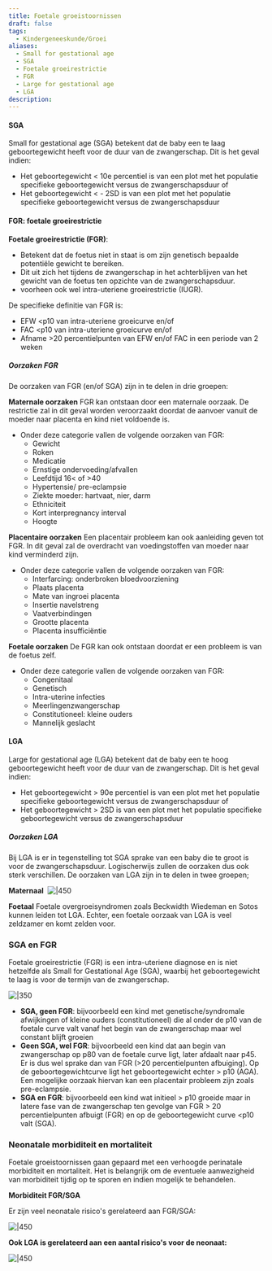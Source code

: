 ```yaml
---
title: Foetale groeistoornissen
draft: false
tags:
  - Kindergeneeskunde/Groei
aliases:
  - Small for gestational age
  - SGA
  - Foetale groeirestrictie
  - FGR
  - Large for gestational age
  - LGA
description:
---
```






#### SGA
Small for gestational age (SGA) betekent dat de baby een te laag geboortegewicht heeft voor de duur van de zwangerschap. Dit is het geval indien:

- Het geboortegewicht < 10e percentiel is van een plot met het populatie specifieke geboortegewicht versus de zwangerschapsduur of
- Het geboortegewicht < - 2SD is van een plot met het populatie specifieke geboortegewicht versus de zwangerschapsduur



#### FGR: foetale groeirestrictie
**Foetale groeirestrictie (FGR)**:
- Betekent dat de foetus niet in staat is om zijn genetisch bepaalde potentiële gewicht te bereiken.
- Dit uit zich het tijdens de zwangerschap in het achterblijven van het gewicht van de foetus ten opzichte van de zwangerschapsduur.
- voorheen ook wel intra-uteriene groeirestrictie (IUGR).

De specifieke definitie van FGR is:

- EFW <p10 van intra-uteriene groeicurve en/of
- FAC <p10 van intra-uteriene groeicurve en/of
- Afname >20 percentielpunten van EFW en/of FAC in een periode van 2 weken

##### Oorzaken FGR

De oorzaken van FGR (en/of SGA) zijn in te delen in drie groepen:

**Maternale oorzaken**
FGR kan ontstaan door een maternale oorzaak. De restrictie zal in dit geval worden veroorzaakt doordat de aanvoer vanuit de moeder naar placenta en kind niet voldoende is. 

- Onder deze categorie vallen de volgende oorzaken van FGR:
    - Gewicht
    - Roken
    - Medicatie
    - Ernstige ondervoeding/afvallen
    - Leefdtijd 16< of >40
    - Hypertensie/ pre-eclampsie
    - Ziekte moeder: hartvaat, nier, darm
    - Ethniciteit
    - Kort interpregnancy interval
    - Hoogte

**Placentaire oorzaken**
Een placentair probleem kan ook aanleiding geven tot FGR. In dit geval zal de overdracht van voedingstoffen van moeder naar kind verminderd zijn. 

- Onder deze categorie vallen de volgende oorzaken van FGR:
    - Interfarcing: onderbroken bloedvoorziening
    - Plaats placenta
    - Mate van ingroei placenta
    - Insertie navelstreng
    - Vaatverbindingen
    - Grootte placenta
    - Placenta insufficiëntie

**Foetale oorzaken**
De FGR kan ook ontstaan doordat er een probleem is van de foetus zelf. 

- Onder deze categorie vallen de volgende oorzaken van FGR:
    - Congenitaal
    - Genetisch
    - Intra-uterine infecties
    - Meerlingenzwangerschap
    - Constitutioneel: kleine ouders
    - Mannelijk geslacht




#### LGA

Large for gestational age (LGA) betekent dat de baby een te hoog geboortegewicht heeft voor de duur van de zwangerschap. Dit is het geval indien:

- Het geboortegewicht > 90e percentiel is van een plot met het populatie specifieke geboortegewicht versus de zwangerschapsduur of
- Het geboortegewicht > 2SD is van een plot met het populatie specifieke geboortegewicht versus de zwangerschapsduur

##### Oorzaken LGA
Bij LGA is er in tegenstelling tot SGA sprake van een baby die te groot is voor de zwangerschapsduur. Logischerwijs zullen de oorzaken dus ook sterk verschillen. De oorzaken van LGA zijn in te delen in twee groepen; 

**Maternaal** 
![|450](https://i.imgur.com/c4KGEh2.png)


**Foetaal**
Foetale overgroeisyndromen zoals Beckwidth Wiedeman en Sotos kunnen leiden tot LGA. Echter, een foetale oorzaak van LGA is veel zeldzamer en komt zelden voor.


### SGA en FGR

Foetale groeirestrictie (FGR) is een intra-uteriene diagnose en is niet hetzelfde als Small for Gestational Age (SGA), waarbij het geboortegewicht te laag is voor de termijn van de zwangerschap.

![|350](https://i.imgur.com/DMeDSmc.png)


- **SGA, geen FGR**: bijvoorbeeld een kind met genetische/syndromale afwijkingen of kleine ouders (constitutioneel) die al onder de p10 van de foetale curve valt vanaf het begin van de zwangerschap maar wel constant blijft groeien
- **Geen SGA, wel FGR**: bijvoorbeeld een kind dat aan begin van zwangerschap op p80 van de foetale curve ligt, later afdaalt naar p45. Er is dus wel sprake dan van FGR (>20 percentielpunten afbuiging). Op de geboortegewichtcurve ligt het geboortegewicht echter > p10 (AGA). Een mogelijke oorzaak hiervan kan een placentair probleem zijn zoals pre-eclampsie.
- **SGA en FGR**: bijvoorbeeld een kind wat initieel > p10 groeide maar in latere fase van de zwangerschap ten gevolge van FGR > 20 percentielpunten afbuigt (FGR) en op de geboortegewicht curve <p10 valt (SGA).







### Neonatale morbiditeit en mortaliteit

Foetale groeistoornissen gaan gepaard met een verhoogde perinatale morbiditeit en mortaliteit. Het is belangrijk om de eventuele aanwezigheid van morbiditeit tijdig op te sporen en indien mogelijk te behandelen.

**Morbiditeit FGR/SGA**

Er zijn veel neonatale risico's gerelateerd aan FGR/SGA:

![|450](https://i.imgur.com/vgiTV6Q.png)


**Ook LGA is gerelateerd aan een aantal risico's voor de neonaat:**


![|450](https://i.imgur.com/oGpm4YR.png)
